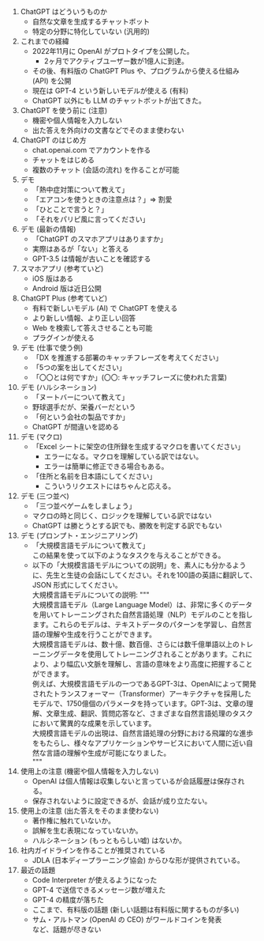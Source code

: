 1. ChatGPT はどういうものか
    - 自然な文章を生成するチャットボット
    - 特定の分野に特化していない (汎用的)
1. これまでの経緯
    - 2022年11月に OpenAI がプロトタイプを公開した。
        - 2ヶ月でアクティブユーザー数が1億人に到達。
    - その後、有料版の ChatGPT Plus や、プログラムから使える仕組み (API) を公開
    - 現在は GPT-4 という新しいモデルが使える (有料)
    - ChatGPT 以外にも LLM のチャットボットが出てきた。
2. ChatGPT を使う前に (注意)
    - 機密や個人情報を入力しない
    - 出た答えを外向けの文書などでそのまま使わない
3. ChatGPT のはじめ方
    - chat.openai.com でアカウントを作る
    - チャットをはじめる
    - 複数のチャット (会話の流れ) を作ることが可能
4. デモ
    - 「熱中症対策について教えて」
    - 「エアコンを使うときの注意点は？」⇒ 割愛
    - 「ひとことで言うと？」
    - 「それをパリピ風に言ってください」
5. デモ (最新の情報)
    - 「ChatGPT のスマホアプリはありますか」
    - 実際はあるが「ない」と答える
    - GPT-3.5 は情報が古いことを確認する
6. スマホアプリ (参考ていど)
    - iOS 版はある
    - Android 版は近日公開
7. ChatGPT Plus (参考ていど)
    - 有料で新しいモデル (AI) で ChatGPT を使える
    - より新しい情報、より正しい回答
    - Web を検索して答えさせることも可能
    - プラグインが使える
8. デモ (仕事で使う例)
    - 「DX を推進する部署のキャッチフレーズを考えてください」
    - 「5つの案を出してください」
    - 「〇〇とは何ですか」(〇〇: キャッチフレーズに使われた言葉)
9.  デモ (ハルシネーション)
    - 「ヌートバーについて教えて」
    - 野球選手だが、栄養バーだという
    - 「何という会社の製品ですか」
    - ChatGPT が間違いを認める
10. デモ (マクロ)
    - 「Excel シートに架空の住所録を生成するマクロを書いてください」
        - エラーになる。マクロを理解している訳ではない。
        - エラーは簡単に修正できる場合もある。
    - 「住所と名前を日本語にしてください」
        - こういうリクエストにはちゃんと応える。
11. デモ (三つ並べ)
    - 「三つ並べゲームをしましょう」
    - マクロの時と同じく、ロジックを理解している訳ではない
    - ChatGPT は勝とうとする訳でも、勝敗を判定する訳でもない
12. デモ (プロンプト・エンジニアリング)
    - 「大規模言語モデルについて教えて」  
    この結果を使って以下のようなタスクを与えることができる。
    - 以下の「大規模言語モデルについての説明」を、素人にも分かるように、先生と生徒の会話にしてください。それを100語の英語に翻訳して、JSON 形式にしてください。  
大規模言語モデルについての説明: """  
大規模言語モデル（Large Language Model）は、非常に多くのデータを用いてトレーニングされた自然言語処理（NLP）モデルのことを指します。これらのモデルは、テキストデータのパターンを学習し、自然言語の理解や生成を行うことができます。  
大規模言語モデルは、数十億、数百億、さらには数千億単語以上のトレーニングデータを使用してトレーニングされることがあります。これにより、より幅広い文脈を理解し、言語の意味をより高度に把握することができます。  
例えば、大規模言語モデルの一つであるGPT-3は、OpenAIによって開発されたトランスフォーマー（Transformer）アーキテクチャを採用したモデルで、1750億個のパラメータを持っています。GPT-3は、文章の理解、文章生成、翻訳、質問応答など、さまざまな自然言語処理のタスクにおいて驚異的な成果を示しています。  
大規模言語モデルの出現は、自然言語処理の分野における飛躍的な進歩をもたらし、様々なアプリケーションやサービスにおいて人間に近い自然な言語の理解や生成が可能になりました。  
"""
13. 使用上の注意 (機密や個人情報を入力しない)
    - OpenAI は個人情報は収集しないと言っているが会話履歴は保存される。
    - 保存されないように設定できるが、会話が成り立たない。
14. 使用上の注意 (出た答えをそのまま使わない)
    - 著作権に触れていないか。
    - 誤解を生む表現になっていないか。
    - ハルシネーション (もっともらしい嘘) はないか。
15. 社内ガイドラインを作ることが推奨されている
    - JDLA (日本ディープラーニング協会) からひな形が提供されている。
16. 最近の話題
    - Code Interpreter が使えるようになった
    - GPT-4 で送信できるメッセージ数が増えた
    - GPT-4 の精度が落ちた
    - ここまで、有料版の話題 (新しい話題は有料版に関するものが多い)
    - サム・アルトマン (OpenAI の CEO) がワールドコインを発表  
    など、話題が尽きない
